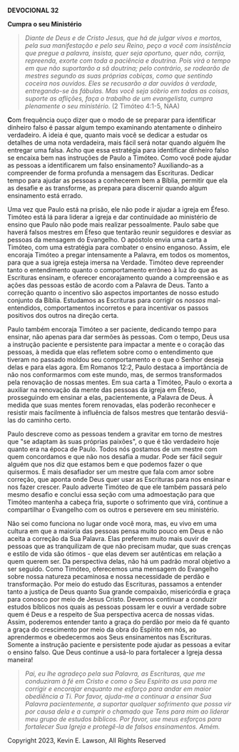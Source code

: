 **DEVOCIONAL 32**

**Cumpra o seu Ministério**

> *Diante de Deus e de Cristo Jesus, que há de julgar vivos e mortos,
> pela sua manifestação e pelo seu Reino, peço a você com insistência
> que pregue a palavra, insista, quer seja oportuno, quer não, corrija,
> repreenda, exorte com toda a paciência e doutrina. Pois virá o tempo
> em que não suportarão a sã doutrina; pelo contrário, se rodearão de
> mestres segundo as suas próprias cobiças, como que sentindo coceira
> nos ouvidos. Eles se recusarão a dar ouvidos à verdade, entregando-se
> às fábulas. Mas você seja sóbrio em todas as coisas, suporte as
> aflições, faça o trabalho de um evangelista, cumpra plenamente o seu
> ministério.* (2 Timóteo 4:1-5, NAA)

**C**om frequência ouço dizer que o modo de se preparar para identificar
dinheiro falso é passar algum tempo examinando atentamente o dinheiro
verdadeiro. A ideia é que, quanto mais você se dedicar a estudar os
detalhes de uma nota verdadeira, mais fácil será notar quando alguém lhe
entregar uma falsa. Acho que essa estratégia para identificar dinheiro
falso se encaixa bem nas instruções de Paulo a Timóteo. Como você pode
ajudar as pessoas a identificarem um falso ensinamento? Auxiliando-as a
compreender de forma profunda a mensagem das Escrituras. Dedicar tempo
para ajudar as pessoas a conhecerem bem a Bíblia, permitir que ela as
desafie e as transforme, as prepara para discernir quando algum
ensinamento está errado.

Uma vez que Paulo está na prisão, ele não pode ir ajudar a igreja em
Éfeso. Timóteo está lá para liderar a igreja e dar continuidade ao
ministério de ensino que Paulo não pode mais realizar pessoalmente.
Paulo sabe que haverá falsos mestres em Éfeso que tentarão reunir
seguidores e desviar as pessoas da mensagem do Evangelho. O apóstolo
envia uma carta a Timóteo, com uma estratégia para combater o ensino
enganoso. Assim, ele encoraja Timóteo a pregar intensamente a Palavra,
em todos os momentos, para que a sua igreja esteja imersa na Verdade.
Timóteo deve repreender tanto o entendimento quanto o comportamento
errôneo à luz do que as Escrituras ensinam, e oferecer encorajamento
quando a compreensão e as ações das pessoas estão de acordo com a
Palavra de Deus. Tanto a correção quanto o incentivo são aspectos
importantes de nosso estudo conjunto da Bíblia. Estudamos as Escrituras
para corrigir os *nossos* mal-entendidos, comportamentos incorretos e
para incentivar os passos positivos dos outros na direção certa.

Paulo também encoraja Timóteo a ser paciente, dedicando tempo para
ensinar, não apenas para dar sermões às pessoas. Com o tempo, Deus usa a
instrução paciente e persistente para impactar a mente e o coração das
pessoas, à medida que elas refletem sobre como o entendimento que
tiveram no passado moldou seu comportamento e o que o Senhor deseja
delas e para elas agora. Em Romanos 12:2, Paulo destaca a importância de
não nos conformarmos com este mundo, mas, de sermos transformados pela
renovação de nossas mentes. Em sua carta a Timóteo, Paulo o exorta a
auxiliar na renovação da mente das pessoas da igreja em Éfeso,
prosseguindo em ensinar a elas, pacientemente, a Palavra de Deus. À
medida que suas mentes forem renovadas, elas poderão reconhecer e
resistir mais facilmente à influência de falsos mestres que tentarão
desviá-las do caminho certo.

Paulo descreve como as pessoas tendem a gravitar em torno de mestres que
"se adaptam às suas próprias paixões", o que é tão verdadeiro hoje
quanto era na época de Paulo. Todos nós gostamos de um mestre com quem
concordamos e que não nos desafia a mudar. Pode ser fácil seguir alguém
que nos diz que estamos bem e que podemos fazer o que quisermos. É mais
desafiador ser um mestre que fala com amor sobre correção, que aponta
onde Deus quer usar as Escrituras para nos ensinar e nos fazer crescer.
Paulo adverte Timóteo de que ele também passará pelo mesmo desafio e
conclui essa seção com uma admoestação para que Timóteo mantenha a
cabeça fria, suporte o sofrimento que virá, continue a compartilhar o
Evangelho com os outros e persevere em seu ministério.

Não sei como funciona no lugar onde você mora, mas, eu vivo em uma
cultura em que a maioria das pessoas pensa muito pouco em Deus e não
aceita a correção da Sua Palavra. Elas preferem muito mais ouvir de
pessoas que as tranquilizam de que não precisam mudar, que suas crenças
e estilo de vida são ótimos - que elas devem ser autênticas em relação a
quem querem ser. Da perspectiva delas, não há um padrão moral objetivo a
ser seguido. Como Timóteo, oferecemos uma mensagem do Evangelho sobre
nossa natureza pecaminosa e nossa necessidade de perdão e transformação.
Por meio do estudo das Escrituras, passamos a entender tanto a justiça
de Deus quanto Sua grande compaixão, misericórdia e graça para conosco
por meio de Jesus Cristo. Devemos continuar a conduzir estudos bíblicos
nos quais as pessoas possam ler e ouvir a verdade sobre quem é Deus e a
respeito de Sua perspectiva acerca de nossas vidas. Assim, poderemos
entender tanto a graça do perdão por meio da fé quanto a graça do
crescimento por meio da obra do Espírito em nós, ao aprendermos e
obedecermos aos Seus ensinamentos nas Escrituras. Somente a instrução
paciente e persistente pode ajudar as pessoas a evitar o ensino falso.
Que Deus continue a usá-lo para fortalecer a Igreja dessa maneira!

> *Pai, eu lhe agradeço pela sua Palavra, as Escrituras, que me
> conduziram à fé em Cristo e como o Seu Espírito as usa para me
> corrigir e encorajar enquanto me esforço para andar em maior
> obediência a Ti. Por favor, ajuda-me a continuar a ensinar Sua Palavra
> pacientemente, a suportar qualquer sofrimento que possa vir por causa
> dela e a cumprir o chamado que Tens para mim ao liderar meu grupo de
> estudos bíblicos. Por favor, use meus esforços para fortalecer Sua
> Igreja e protegê-la de falsos ensinamentos. Amém.*

Copyright 2023, Kevin E. Lawson, All Rights Reserved
